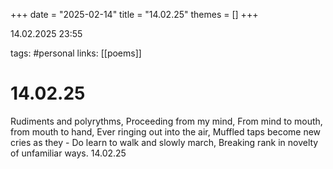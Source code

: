 +++
date = "2025-02-14"
title = "14.02.25"
themes = []
+++

14.02.2025 23:55

tags: #personal
links: [[poems]]

# 14.02.25

Rudiments and polyrythms,
Proceeding from my mind,
From mind to mouth, from mouth to hand,
Ever ringing out into the air,
Muffled taps become new cries as they -
Do learn to walk and slowly march,
Breaking rank in novelty of unfamiliar ways.
14.02.25

